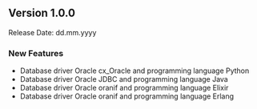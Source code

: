## Version 1.0.0

Release Date: dd.mm.yyyy

### New Features

- Database driver Oracle cx_Oracle and programming language Python 
- Database driver Oracle JDBC and programming language Java 
- Database driver Oracle oranif and programming language Elixir
- Database driver Oracle oranif and programming language Erlang 
